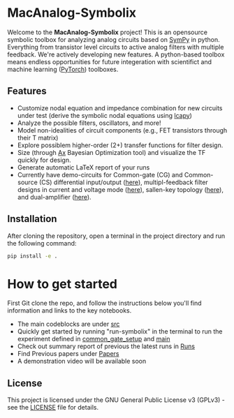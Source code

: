 # MacAnalog-Symbolix

Welcome to the **MacAnalog-Symbolix** project! This is an opensource symbolic toolbox for analyzing analog circuits based on [SymPy](https://www.sympy.org/en/index.html) in python. Everything from transistor level circuits to active analog filters with multiple feedback. We're actively developing new features. A python-based toolbox means endless opportunities for future integeration with scientifict and machine learning ([PyTorch](https://pytorch.org/)) toolboxes.

## Features
- Customize nodal equation and impedance combination for new circuits under test (derive the symbolic nodal equations using [lcapy](https://lcapy.readthedocs.io/en/latest/))
- Analyze the possible filters, oscillators, and more!
- Model non-idealities of circuit components (e.g., FET transistors through their T matrix)
- Explore possiblem higher-order (2+) transfer functions for filter design.
- Size (through [Ax](https://ax.dev/) Bayesian Optimization tool) and visualize the TF quickly for design.
- Generate automatic LaTeX report of your runs
- Currently have demo-circuits for Common-gate (CG) and Common-source (CS) differential input/output ([here](src/symcircuit/demo/differential.py)), multipl-feedback filter designs in current and voltage mode ([here](src/symcircuit/demo/multiple_feedback.py)), sallen-key topology ([here](src/symcircuit/demo/sallen_key.py)), and dual-amplifier ([here](src/symcircuit/demo/dual_amplifier.py)).

## Installation
After cloning the repository, open a terminal in the project directory and run the following command:

```bash
pip install -e .
```

# How to get started
First Git clone the repo, and follow the instructions below you'll find information and links to the key notebooks.

- The main codeblocks are under [src](src/macanalog_symbolix/) 
- Quickly get started by running "run-symbolix" in the terminal to run the experiment defined in [common_gate_setup](src/symcircuit/demo/differential.py) and [main](src/symcircuit/symbolic_solver/main.py)
- Check out summary report of previous the latest runs in [Runs](Runs)
- Find Previous papers under [Papers](docs/Papers)
- A demonstration video will be available soon

## License
This project is licensed under the GNU General Public License v3 (GPLv3) - see the [LICENSE](LICENSE) file for details.

